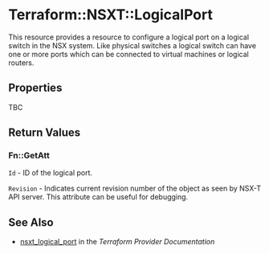 # Terraform::NSXT::LogicalPort

This resource provides a resource to configure a logical port on a logical switch in the NSX system. Like physical switches a logical switch can have one or more ports which can be connected to virtual machines or logical routers.

## Properties

TBC

## Return Values

### Fn::GetAtt

`Id` - ID of the logical port.

`Revision` - Indicates current revision number of the object as seen by NSX-T API server. This attribute can be useful for debugging.

## See Also

* [nsxt_logical_port](https://www.terraform.io/docs/providers/nsxt/r/logical_port.html) in the _Terraform Provider Documentation_
